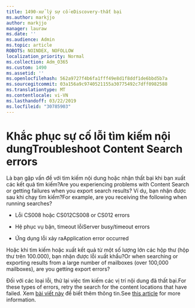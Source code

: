 ```yaml
---
title: 1490-xử lý sự cố-eDiscovery-thất bại
ms.author: markjjo
author: markjjo
manager: lauraw
ms.date: ''
ms.audience: Admin
ms.topic: article
ROBOTS: NOINDEX, NOFOLLOW
localization_priority: Normal
ms.collection: Adm_O365
ms.custom: 1490
ms.assetid: ''
ms.openlocfilehash: 562a9727f4b6fa1fff49e8d1f8ddf1de6bbd5b7a
ms.sourcegitcommit: 03a156a9c9740521155a30775492c7dff0982588
ms.translationtype: MT
ms.contentlocale: vi-VN
ms.lasthandoff: 03/22/2019
ms.locfileid: "30785903"
---
```

# <a name="troubleshoot-content-search-errors"></a><span data-ttu-id="1a016-102">Khắc phục sự cố lỗi tìm kiếm nội dung</span><span class="sxs-lookup"><span data-stu-id="1a016-102">Troubleshoot Content Search errors</span></span>

<span data-ttu-id="1a016-103">Là bạn gặp vấn đề với tìm kiếm nội dung hoặc nhận thất bại khi bạn xuất các kết quả tìm kiếm?</span><span class="sxs-lookup"><span data-stu-id="1a016-103">Are you experiencing problems with Content Search or getting failures when you export search results?</span></span>
<span data-ttu-id="1a016-104">Ví dụ, bạn nhận được sau khi chạy tìm kiếm?</span><span class="sxs-lookup"><span data-stu-id="1a016-104">For example, are you receiving the following when running searches?</span></span>

- <span data-ttu-id="1a016-105">Lỗi CS008 hoặc CS012</span><span class="sxs-lookup"><span data-stu-id="1a016-105">CS008 or CS012 errors</span></span>

- <span data-ttu-id="1a016-106">Hệ phục vụ bận, timeout lỗi</span><span class="sxs-lookup"><span data-stu-id="1a016-106">Server busy/timeout errors</span></span>

- <span data-ttu-id="1a016-107">Ứng dụng lỗi xảy ra</span><span class="sxs-lookup"><span data-stu-id="1a016-107">Application error occurred</span></span>

<span data-ttu-id="1a016-108">Hoặc khi tìm kiếm hoặc xuất kết quả từ một số lượng lớn các hộp thư (hộp thư trên 100.000), bạn nhận được lỗi xuất khẩu?</span><span class="sxs-lookup"><span data-stu-id="1a016-108">Or when searching or exporting results from a large number of mailboxes (over 100,000 mailboxes), are you getting export errors?</span></span>

<span data-ttu-id="1a016-109">Đối với các loại lỗi, thử lại việc tìm kiếm các vị trí nội dung đã thất bại.</span><span class="sxs-lookup"><span data-stu-id="1a016-109">For these types of errors, retry the search for the content locations that have failed.</span></span> <span data-ttu-id="1a016-110">Xem [bài viết này](https://docs.microsoft.com/office365/securitycompliance/retry-failed-content-search) để biết thêm thông tin.</span><span class="sxs-lookup"><span data-stu-id="1a016-110">See  [this article](https://docs.microsoft.com/office365/securitycompliance/retry-failed-content-search) for more information.</span></span>
